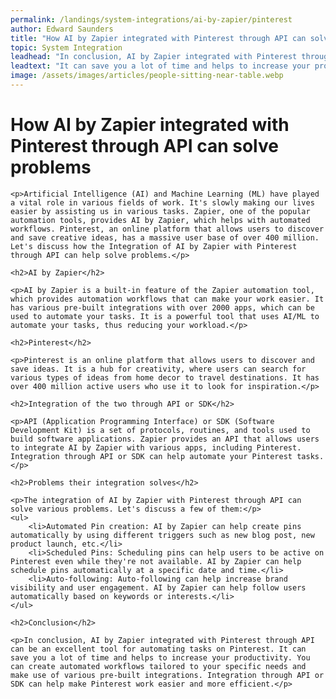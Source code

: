 ```yaml
---
permalink: /landings/system-integrations/ai-by-zapier/pinterest
author: Edward Saunders
title: "How AI by Zapier integrated with Pinterest through API can solve problems"
topic: System Integration
leadhead: "In conclusion, AI by Zapier integrated with Pinterest through API can be an excellent tool for automating tasks on Pinterest"
leadtext: "It can save you a lot of time and helps to increase your productivity. You can create automated workflows tailored to your specific needs and make use of various pre-built integrations. Integration through API or SDK can help make Pinterest work easier and more efficient."
image: /assets/images/articles/people-sitting-near-table.webp
---
```

<div class="arttext">
	<h1>How AI by Zapier integrated with Pinterest through API can solve problems</h1>

	<p>Artificial Intelligence (AI) and Machine Learning (ML) have played a vital role in various fields of work. It's slowly making our lives easier by assisting us in various tasks. Zapier, one of the popular automation tools, provides AI by Zapier, which helps with automated workflows. Pinterest, an online platform that allows users to discover and save creative ideas, has a massive user base of over 400 million. Let's discuss how the Integration of AI by Zapier with Pinterest through API can help solve problems.</p>

	<h2>AI by Zapier</h2>

	<p>AI by Zapier is a built-in feature of the Zapier automation tool, which provides automation workflows that can make your work easier. It has various pre-built integrations with over 2000 apps, which can be used to automate your tasks. It is a powerful tool that uses AI/ML to automate your tasks, thus reducing your workload.</p>

	<h2>Pinterest</h2>

	<p>Pinterest is an online platform that allows users to discover and save ideas. It is a hub for creativity, where users can search for various types of ideas from home decor to travel destinations. It has over 400 million active users who use it to look for inspiration.</p>

	<h2>Integration of the two through API or SDK</h2>

	<p>API (Application Programming Interface) or SDK (Software Development Kit) is a set of protocols, routines, and tools used to build software applications. Zapier provides an API that allows users to integrate AI by Zapier with various apps, including Pinterest. Integration through API or SDK can help automate your Pinterest tasks.</p>

	<h2>Problems their integration solves</h2>

	<p>The integration of AI by Zapier with Pinterest through API can solve various problems. Let's discuss a few of them:</p>
	<ul>
		<li>Automated Pin creation: AI by Zapier can help create pins automatically by using different triggers such as new blog post, new product launch, etc.</li>
		<li>Scheduled Pins: Scheduling pins can help users to be active on Pinterest even while they're not available. AI by Zapier can help schedule pins automatically at a specific date and time.</li>
		<li>Auto-following: Auto-following can help increase brand visibility and user engagement. AI by Zapier can help follow users automatically based on keywords or interests.</li>
	</ul>

	<h2>Conclusion</h2>

	<p>In conclusion, AI by Zapier integrated with Pinterest through API can be an excellent tool for automating tasks on Pinterest. It can save you a lot of time and helps to increase your productivity. You can create automated workflows tailored to your specific needs and make use of various pre-built integrations. Integration through API or SDK can help make Pinterest work easier and more efficient.</p>

</div>